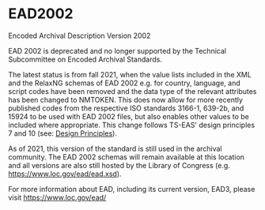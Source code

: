 # EAD2002
Encoded Archival Description Version 2002

EAD 2002 is deprecated and no longer supported by the Technical Subcommittee on Encoded Archival Standards. 

The latest status is from fall 2021, when the value lists included in the XML and the RelaxNG schemas of EAD 2002 e.g. for country, language, and script codes have been removed and the data type of the relevant attributes has been changed to NMTOKEN. This does now allow for more recently published codes from the respective ISO standards 3166-1, 639-2b, and 15924 to be used with EAD 2002 files, but also enables other values to be included where appropriate. This change follows TS-EAS' design principles 7 and 10 (see: [Design Principles](https://github.com/SAA-SDT/TS-EAS-subteam-notes/wiki/Design-Principles)). 

As of 2021, this version of the standard is still used in the archival community. The EAD 2002 schemas will remain available at this location and all versions are also still hosted by the Library of Congress (e.g. https://www.loc.gov/ead/ead.xsd).

For more information about EAD, including its current version, EAD3, please visit https://www.loc.gov/ead/
